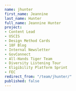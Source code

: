 ```yaml
---
name: jhunter
first_name: Jeannine
last_name: Hunter
full_name: Jeannine Hunter
project:
- Content Lead
- USCIS
- Design Method Cards
- 18F Blog
- Internal Newsletter
- GovConnect
- All-Hands Tiger Team
- Diversity Listening Tour
- Eligibility Platform Sprint
- FEC
redirect_from: "/team/jhunter/"
published: false
---
```


